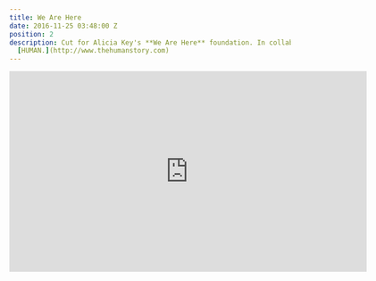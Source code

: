 ```yaml
---
title: We Are Here
date: 2016-11-25 03:48:00 Z
position: 2
description: Cut for Alicia Key's **We Are Here** foundation. In collaboration with
  [HUMAN.](http://www.thehumanstory.com)
---
```


<iframe src="https://player.vimeo.com/video/179054589" width="640" height="360" frameborder="0" webkitallowfullscreen mozallowfullscreen allowfullscreen></iframe>
